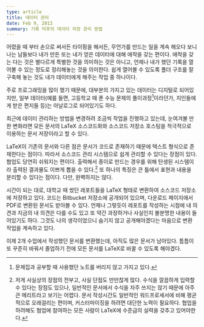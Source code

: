 ```yaml
---
type: article
title: 데이터 관리
date: Feb 9, 2013
summary: 기록 덕후의 데이터 저장 관리 방법
---
```


어렸을 때 부터 손으로 써서든 타이핑을 해서든, 무언가를 만드는 일을 계속 해오다 보니 나는 남들보다 내가 만든 또는 내가 얻은 데이터에 대해 애착을 갖는 편이다. 애착을 갖는 다는 것은 별다르게 특별한 것을 의미하는 것은 아니고, 언제나 내가 했던 기록을 열어볼 수 있는 정도로 정리해놓는 것을 의미한다. 쉽게 열어볼 수 있도록 폴더 구조를 잘 구축해 놓는 것도 내가 데이터에게 해주는 작업 중 하나이다.

주로 프로그래밍을 많이 했기 때문에, 대부분의 가지고 있는 데이터는 디지털로 되어있지만, 일부 데이터(예를 들면, 고등학교 때 푼 수능 문제의 풀이과정[^1]이라던가, 지인들에게 받은 편지들 등)는 아날로그로 되어있기도 하다.

최근에 데이터 관리하는 방법을 변경하려 조금씩 작업을 진행하고 있는데, 눈여겨볼 만한 변화라면 모든 문서의 LaTeX 소스코드화와 소스코드 저장소 호스팅을 적극적으로 이용하는 문서 저장이라고 할 수 있다.

LaTeX이 기존의 문서와 다른 점은 문서가 코드로 존재하기 때문에 텍스트 형식으로 존재한다는 점이다. 따라서 소스코드 관리 시스템으로 쉽게 관리할 수 있다는 장점이 있다. 협업도 당연히 쉬워지는 편이다. 출력해서 종이로 만드는 경우를 위해 탄생된 시스템이라 출력된 결과물도 이쁘게 뽑을 수 있다.[^2] 또 하나의 특징은 큰 틀에서 표현과 내용을 분리할 수 있다는 점이다. 다만, 완벽하지는 않다.

시간이 되는 대로, 대학교 때 썼던 레포트들을 LaTeX 형태로 변환하여 소스코드 저장소에 저장하고 있다. 코드는 Bitbucket 저장소에 공개되어 있으며, 다운로드 페이지에서 PDF로 변환된 문서도 받아볼 수 있다. 언제나 그렇듯이 레포트를 작성하는 시점에 내 의견과 지금의 내 의견은 다를 수도 있고 또 약간 과장하거나 사실인지 불분명한 내용이 들어있기도 하다. 그것도 나의 생각이었으니 숨기지 않고 공개해야겠다는 마음으로 변환 작업을 계속하고 있다.

이제 2개 수업에서 작성했던 문서를 변환했는데, 아직도 많은 문서가 남아있다. 틈틈이 또 꾸준히 바꿔서 졸업하기 전에 모든 문서를 LaTeX로 바꿀 수 있도록 해야겠다.

[^1]: 문제집과 공부할 때 사용했던 노트를 버리지 않고 가지고 있다.

[^2]: 저게 사실상의 장점의 전부고, 사실 단점도 만만찮게 많다. 수식을 깔끔하게 입력할 수 있다는 장점도 있으나, 일반적인 문서에서 수식을 자주 쓰지는 않기 때문에 아주 큰 메리트라고 보기는 어렵다. 문서 작성시간도 일반적인 워드프로세서에 비해 평균적으로 오래걸리는 편이며, 커스터마이징을 하려면 대단한 노력이 필요하다. 협업을 하려해도 협업에 참여하는 모든 사람이 LaTeX에 수준급의 실력을 갖추고 있어야한다.

